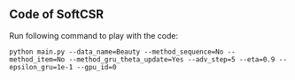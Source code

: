 ## Code of SoftCSR

Run following command to play with the code:

```
python main.py --data_name=Beauty --method_sequence=No --method_item=No --method_gru_theta_update=Yes --adv_step=5 --eta=0.9 --epsilon_gru=1e-1 --gpu_id=0
```

